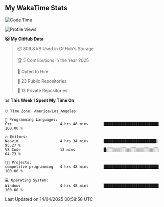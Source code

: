## My WakaTime Stats
<!--START_SECTION:waka-->
![Code Time](http://img.shields.io/badge/Code%20Time-223%20hrs%2022%20mins-blue)

![Profile Views](http://img.shields.io/badge/Profile%20Views-0-blue)

**🐱 My GitHub Data** 

> 📦 809.8 kB Used in GitHub's Storage 
 > 
> 🏆 5 Contributions in the Year 2025
 > 
> 💼 Opted to Hire
 > 
> 📜 23 Public Repositories 
 > 
> 🔑 13 Private Repositories 
 > 
📊 **This Week I Spent My Time On** 

```text
🕑︎ Time Zone: America/Los_Angeles

💬 Programming Languages: 
C++                      4 hrs 48 mins       █████████████████████████   100.00 % 

🔥 Editors: 
Neovim                   4 hrs 34 mins       ████████████████████████░   95.27 % 
VS Code                  13 mins             █░░░░░░░░░░░░░░░░░░░░░░░░   04.73 % 

🐱‍💻 Projects: 
competitve-programming   4 hrs 48 mins       █████████████████████████   100.00 % 

💻 Operating System: 
Windows                  4 hrs 48 mins       █████████████████████████   100.00 % 
```


 Last Updated on 14/04/2025 00:58:58 UTC
<!--END_SECTION:waka-->
